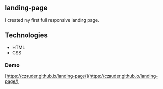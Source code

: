 ##  landing-page 

I created my first full responsive landing page.

## Technologies

* HTML 
* CSS

### Demo
[https://czauder.github.io/landing-page/](https://czauder.github.io/landing-page/)


```
